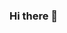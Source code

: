 ### Hi there 👋

<!--
**mdknaub/mdknaub** is a ✨ _special_ ✨ repository because its `README.md` (this file) appears on your GitHub profile.

Here are some ideas to get you started:

- 🔭 I’m currently working on onboarding for RnD!
- 🌱 I’m currently learning a lot about merchant empathy, how to build an online store, and much more.
- 👯 I’m looking to collaborate on learning so much more about Growth.
- 🤔 I’m looking for help with ...
- 💬 Ask me about: any project management and operations geekery, pie, powerlifting, grassfed meat, vintage salsa music, Fender guitars, and becoming a pandemic gardener.
- 📫 How to reach me: Slack or email!
- 😄 Pronouns: she/her
- ⚡ Fun fact: where to start/
-->
